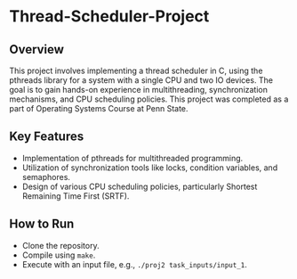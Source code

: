 # Thread-Scheduler-Project

## Overview
This project involves implementing a thread scheduler in C, using the pthreads library for a system with a single CPU and two IO devices. The goal is to gain hands-on experience in multithreading, synchronization mechanisms, and CPU scheduling policies. This project was completed as a part of Operating Systems Course at Penn State.

## Key Features
- Implementation of pthreads for multithreaded programming.
- Utilization of synchronization tools like locks, condition variables, and semaphores.
- Design of various CPU scheduling policies, particularly Shortest Remaining Time First (SRTF).

## How to Run
- Clone the repository.
- Compile using `make`.
- Execute with an input file, e.g., `./proj2 task_inputs/input_1`.
